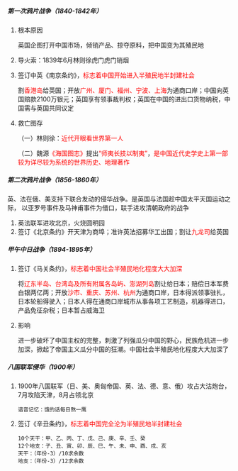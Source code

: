 ##### 第一次鸦片战争（1840-1842年）

1. 根本原因

   英国企图打开中国市场，倾销产品、掠夺原料，把中国变为其殖民地

2. 导火索：1839年6月林则徐虎门虎门销烟

3. 签订中英《南京条约》，<font color=red>标志着中国开始进入半殖民地半封建社会</font>

   割<font color=red>香港岛</font>给英国；开放<font color=red>广州、厦门、福州、宁波、上海</font>为通商口岸；中国向英国赔款2100万银元；英国享有领事裁判权；英国在中国的进出口货物纳税，中国需与英国共同议定

4. 救亡图存

   （一）林则徐：<font color=red>近代开眼看世界第一人</font>

   （二）魏源<font color=red>《海国图志》</font>提出<font color=red>“师夷长技以制夷”</font>，<font color=red>是中国近代史学史上第一部较为详尽较为系统的世界历史、地理著作</font>

##### 第二次鸦片战争（1856-1860年）

​	英、法在俄、美支持下联合发动的侵华战争。是英国与法国趁中国太平天国运动之际， 以亚罗号事件及马神甫事件为借口，联手进攻清朝政府的战争

1. 英法联军进攻北京，火烧圆明园
2. 签订《北京条约》开天津为商埠；准许英法招募华工出国；割让<font color=red>九龙司</font>给英国

##### 甲午中日战争（1894-1895年）

1. 签订《马关条约》，<font color=red>标志着中国社会半殖民地化程度大大加深</font>

   将<font color=red>辽东半岛、台湾岛及所有附属各岛屿、澎湖列岛</font>割让给日本；赔偿日本军费白银两亿两；开放<font color=red>沙市、重庆、苏州、杭州</font>为通商口岸，日本得派领事驻扎，日本轮船得驶入；日本人得在通商口岸城市从事各项工艺制造，机器得进口，产品免征杂税；日本暂占威海卫

2. 影响

   进一步破坏了中国主权的完整，刺激了列强瓜分中国的野心，民族危机进一步 加深，掀起了帝国主义瓜分中国的狂潮。中国社会半殖民地化程度大大加深了

##### 八国联军侵华（1900年）

1. 1900年八国联军（日、美、奥匈帝国、英、法、德、意、俄）攻占大沽炮台，7月攻陷天津，8月占领北京

   ```
   谐音记忆：饿的话每日熬一鹰
   ```

2. 签订《辛丑条约》，<font color=red>标志着中国完全沦为半殖民地半封建社会</font>

   ```
   10个天干：甲、乙、丙、丁、戊、己、庚、辛、壬、癸
   12个地支：子、丑、寅、卯、辰、巳、午、未、申、酉、戌、亥
   天干：（年份-3）/10求余数
   地支：（年份-3）/12求余数
   ```